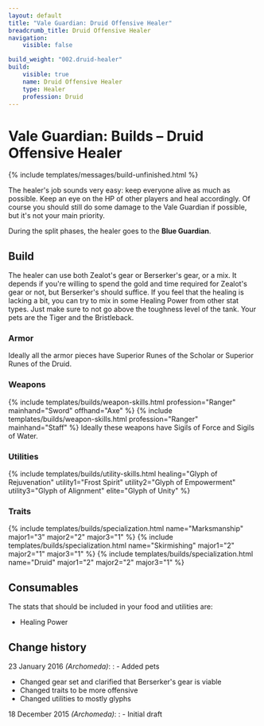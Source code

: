 ```yaml
---
layout: default
title: "Vale Guardian: Druid Offensive Healer"
breadcrumb_title: Druid Offensive Healer
navigation:
    visible: false

build_weight: "002.druid-healer"
build:
    visible: true
    name: Druid Offensive Healer
    type: Healer
    profession: Druid
---
```


# Vale Guardian: Builds &ndash; Druid Offensive Healer
{% include templates/messages/build-unfinished.html %}

The healer's job sounds very easy: keep everyone alive as much as possible.
Keep an eye on the HP of other players and heal accordingly.
Of course you should still do some damage to the Vale Guardian if possible, but it's not your main priority.

During the split phases, the healer goes to the **Blue Guardian**.

## Build
The healer can use both Zealot's gear or Berserker's gear, or a mix.
It depends if you're willing to spend the gold and time required for Zealot's gear or not, but Berserker's should suffice.
If you feel that the healing is lacking a bit, you can try to mix in some Healing Power from other stat types.
Just make sure to not go above the toughness level of the tank.
Your pets are the Tiger and the Bristleback.

### Armor
Ideally all the armor pieces have Superior Runes of the Scholar or Superior Runes of the Druid.

### Weapons
{% include templates/builds/weapon-skills.html profession="Ranger" mainhand="Sword" offhand="Axe" %}
{% include templates/builds/weapon-skills.html profession="Ranger" mainhand="Staff" %}
Ideally these weapons have Sigils of Force and Sigils of Water.

### Utilities
{% include templates/builds/utility-skills.html healing="Glyph of Rejuvenation" utility1="Frost Spirit" utility2="Glyph of Empowerment" utility3="Glyph of Alignment" elite="Glyph of Unity" %}

### Traits
{% include templates/builds/specialization.html name="Marksmanship" major1="3" major2="2" major3="1" %}
{% include templates/builds/specialization.html name="Skirmishing" major1="2" major2="1" major3="1" %}
{% include templates/builds/specialization.html name="Druid" major1="2" major2="2" major3="1" %}

## Consumables
The stats that should be included in your food and utilities are:

- Healing Power

## Change history
23 January 2016 *(Archomeda)*:
: - Added pets
- Changed gear set and clarified that Berserker's gear is viable
- Changed traits to be more offensive
- Changed utilities to mostly glyphs

18 December 2015 *(Archomeda)*:
: - Initial draft
